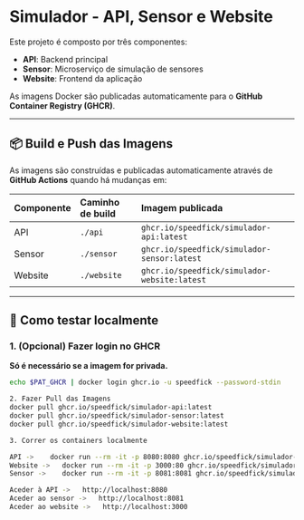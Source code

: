 # Simulador - API, Sensor e Website

Este projeto é composto por três componentes:

- **API**: Backend principal
- **Sensor**: Microserviço de simulação de sensores
- **Website**: Frontend da aplicação

As imagens Docker são publicadas automaticamente para o **GitHub Container Registry (GHCR)**.

---

## 📦 Build e Push das Imagens

As imagens são construídas e publicadas automaticamente através de **GitHub Actions** quando há mudanças em:

| Componente | Caminho de build | Imagem publicada |
|:-----------|:-----------------|:-----------------|
| API        | `./api`           | `ghcr.io/speedfick/simulador-api:latest` |
| Sensor     | `./sensor`        | `ghcr.io/speedfick/simulador-sensor:latest` |
| Website    | `./website`       | `ghcr.io/speedfick/simulador-website:latest` |

---

## 🚀 Como testar localmente

### 1. (Opcional) Fazer login no GHCR

**Só é necessário se a imagem for privada.**

```bash
echo $PAT_GHCR | docker login ghcr.io -u speedfick --password-stdin

2. Fazer Pull das Imagens
docker pull ghcr.io/speedfick/simulador-api:latest
docker pull ghcr.io/speedfick/simulador-sensor:latest
docker pull ghcr.io/speedfick/simulador-website:latest

3. Correr os containers localmente

API ->    docker run --rm -it -p 8080:8080 ghcr.io/speedfick/simulador-api:latest
Website ->   docker run --rm -it -p 3000:80 ghcr.io/speedfick/simulador-website:latest
Sensor ->    docker run --rm -it -p 8081:8081 ghcr.io/speedfick/simulador-sensor:latest

Aceder à API ->   http://localhost:8080
Aceder ao sensor ->   http://localhost:8081
Aceder ao website ->   http://localhost:3000
